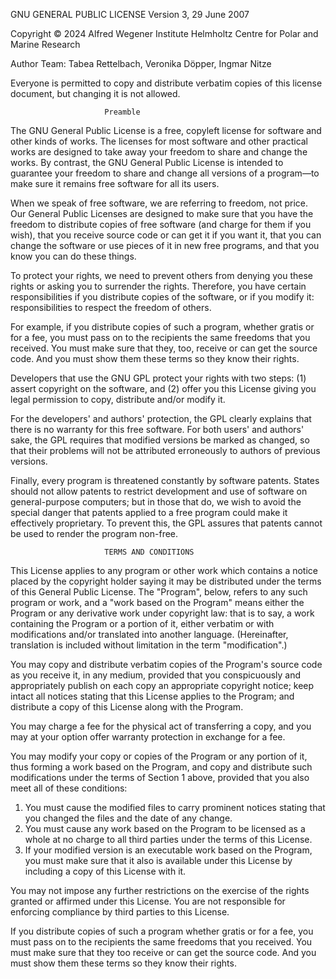 GNU GENERAL PUBLIC LICENSE
                       Version 3, 29 June 2007

Copyright © 2024 Alfred Wegener Institute Helmholtz Centre for Polar and Marine Research

Author Team: Tabea Rettelbach, Veronika Döpper, Ingmar Nitze

Everyone is permitted to copy and distribute verbatim copies of this license document, but changing it is not allowed.

                         Preamble

The GNU General Public License is a free, copyleft license for software and other kinds of works. The licenses for most software and other practical works are designed to take away your freedom to share and change the works. By contrast, the GNU General Public License is intended to guarantee your freedom to share and change all versions of a program—to make sure it remains free software for all its users.

When we speak of free software, we are referring to freedom, not price. Our General Public Licenses are designed to make sure that you have the freedom to distribute copies of free software (and charge for them if you wish), that you receive source code or can get it if you want it, that you can change the software or use pieces of it in new free programs, and that you know you can do these things.

To protect your rights, we need to prevent others from denying you these rights or asking you to surrender the rights. Therefore, you have certain responsibilities if you distribute copies of the software, or if you modify it: responsibilities to respect the freedom of others.

For example, if you distribute copies of such a program, whether gratis or for a fee, you must pass on to the recipients the same freedoms that you received. You must make sure that they, too, receive or can get the source code. And you must show them these terms so they know their rights.

Developers that use the GNU GPL protect your rights with two steps: (1) assert copyright on the software, and (2) offer you this License giving you legal permission to copy, distribute and/or modify it.

For the developers' and authors' protection, the GPL clearly explains that there is no warranty for this free software. For both users' and authors' sake, the GPL requires that modified versions be marked as changed, so that their problems will not be attributed erroneously to authors of previous versions.

Finally, every program is threatened constantly by software patents. States should not allow patents to restrict development and use of software on general-purpose computers; but in those that do, we wish to avoid the special danger that patents applied to a free program could make it effectively proprietary. To prevent this, the GPL assures that patents cannot be used to render the program non-free.

                         TERMS AND CONDITIONS

This License applies to any program or other work which contains a notice placed by the copyright holder saying it may be distributed under the terms of this General Public License. The "Program", below, refers to any such program or work, and a "work based on the Program" means either the Program or any derivative work under copyright law: that is to say, a work containing the Program or a portion of it, either verbatim or with modifications and/or translated into another language. (Hereinafter, translation is included without limitation in the term "modification".)

You may copy and distribute verbatim copies of the Program's source code as you receive it, in any medium, provided that you conspicuously and appropriately publish on each copy an appropriate copyright notice; keep intact all notices stating that this License applies to the Program; and distribute a copy of this License along with the Program.

You may charge a fee for the physical act of transferring a copy, and you may at your option offer warranty protection in exchange for a fee.

You may modify your copy or copies of the Program or any portion of it, thus forming a work based on the Program, and copy and distribute such modifications under the terms of Section 1 above, provided that you also meet all of these conditions:

1. You must cause the modified files to carry prominent notices stating that you changed the files and the date of any change.
2. You must cause any work based on the Program to be licensed as a whole at no charge to all third parties under the terms of this License.
3. If your modified version is an executable work based on the Program, you must make sure that it also is available under this License by including a copy of this License with it.

You may not impose any further restrictions on the exercise of the rights granted or affirmed under this License. You are not responsible for enforcing compliance by third parties to this License.

If you distribute copies of such a program whether gratis or for a fee, you must pass on to the recipients the same freedoms that you received. You must make sure that they too receive or can get the source code. And you must show them these terms so they know their rights.
